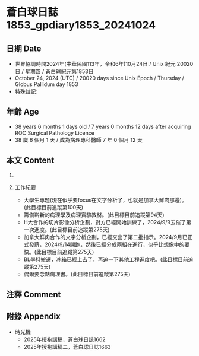 [_metadata_:encoding]: - "utf-8"
[_metadata_:language]: - "zh-Hant-TW"
[_metadata_:fileformat]: - "markdown"
[_metadata_:MIME_type]: - "text/plain"
[_metadata_:markdown_version]: - "commonmark version 0.30"
[_metadata_:markdown_spec]: - "https://spec.commonmark.org/0.30/"

# 蒼白球日誌1853_gpdiary1853_20241024 #

## 日期 Date ##

* 世界協調時間2024年(中華民國113年，令和6年)10月24日 / Unix 紀元 20020 日 / 星期四 / 蒼白球紀元第1853日
* October 24, 2024 (UTC) / 20020 days since Unix Epoch / Thursday / Globus Pallidum day 1853
* 特殊註記:

## 年齡 Age ##

* 38 years 6 months 1 days old / 7 years 0 months 12 days after acquiring ROC Surgical Pathology Licence
* 38 歲 6 個月 1 天 / 成為病理專科醫師 7 年 0 個月 12 天

## 本文 Content ##

1. 

2. 工作紀要

    - 大學生專題(現在似乎要focus在文字分析了，也就是加拿大鮮肉那邊)。(此目標目前追蹤第100天)
    - 籌備嶄新的病理學及病理實驗教材。(此目標目前追蹤第94天)
    - H大合作的切片影像分析企劃，對方已經開始訓練了，2024/9/9去催了第一次進度。(此目標目前追蹤第275天)
    - 加拿大鮮肉合作的文字分析企劃，已經交出了第二批指示。2024/9月已正式發薪，2024/9/14開跑，然後已經分成兩組在進行，似乎比想像中的要快。(此目標目前追蹤第275天)
    - BL學科搬遷，冰箱已經上去了，再追一下其他工程進度吧。(此目標目前追蹤第275天)
    - 偶爾要念點病理書。(此目標目前追蹤第275天)

## 注釋 Comment ##


## 附錄 Appendix ##

* 時光機
    - 2025年授袍講稿，蒼白球日誌1662
    - 2025年授袍講稿二，蒼白球日誌1663
